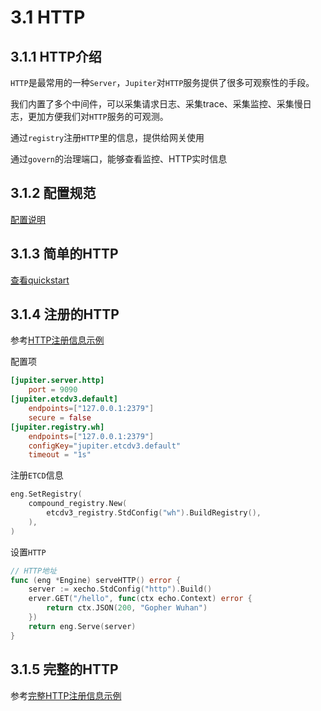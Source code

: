 # 3.1 HTTP

## 3.1.1 HTTP介绍

`HTTP`是最常用的一种`Server`，`Jupiter`对`HTTP`服务提供了很多可观察性的手段。

我们内置了多个中间件，可以采集请求日志、采集trace、采集监控、采集慢日志，更加方便我们对`HTTP`服务的可观测。

通过`registry`注册`HTTP`里的信息，提供给网关使用

通过`govern`的治理端口，能够查看监控、HTTP实时信息

## 3.1.2 配置规范

[配置说明](../jupiter/6.2httpserver.md)

## 3.1.3 简单的HTTP

[查看quickstart](../jupiter/1.1quickstart.html)

## 3.1.4 注册的HTTP

参考[HTTP注册信息示例](https://github.com/douyu/jupiter-examples/tree/main/http/register)

配置项

```toml
[jupiter.server.http]
    port = 9090
[jupiter.etcdv3.default]
    endpoints=["127.0.0.1:2379"]
    secure = false
[jupiter.registry.wh]
    endpoints=["127.0.0.1:2379"]
    configKey="jupiter.etcdv3.default"
    timeout = "1s"
```

注册`ETCD`信息

```go
eng.SetRegistry(
    compound_registry.New(
        etcdv3_registry.StdConfig("wh").BuildRegistry(),
    ),
)
```

设置`HTTP`

```go
// HTTP地址
func (eng *Engine) serveHTTP() error {
    server := xecho.StdConfig("http").Build()
    erver.GET("/hello", func(ctx echo.Context) error {
        return ctx.JSON(200, "Gopher Wuhan")
    })
    return eng.Serve(server)
}
```

## 3.1.5 完整的HTTP

参考[完整HTTP注册信息示例](https://github.com/douyu/jupiter-examples/tree/main/http/all)
